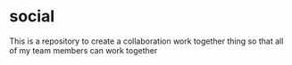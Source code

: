 # social
This is a repository to create a collaboration work together thing so that all of my team members can work together 
